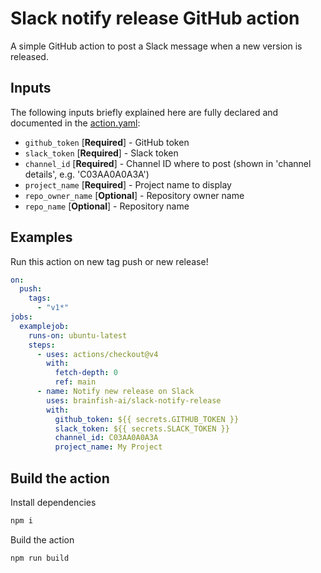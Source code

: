 # Slack notify release GitHub action

A simple GitHub action to post a Slack message when a new version is released.

## Inputs

The following inputs briefly explained here are fully declared and documented in the [action.yaml](action.yaml):

- `github_token` [**Required**] - GitHub token
- `slack_token` [**Required**] - Slack token
- `channel_id` [**Required**] - Channel ID where to post (shown in 'channel details', e.g. 'C03AA0A0A3A')
- `project_name` [**Required**] - Project name to display
- `repo_owner_name` [**Optional**] - Repository owner name
- `repo_name` [**Optional**] - Repository name

## Examples

Run this action on new tag push or new release!

```yml
on:
  push:
    tags:
      - "v1*"
jobs:
  examplejob:
    runs-on: ubuntu-latest
    steps:
      - uses: actions/checkout@v4
        with:
          fetch-depth: 0
          ref: main
      - name: Notify new release on Slack
        uses: brainfish-ai/slack-notify-release
        with:
          github_token: ${{ secrets.GITHUB_TOKEN }}
          slack_token: ${{ secrets.SLACK_TOKEN }}
          channel_id: C03AA0A0A3A
          project_name: My Project
```

## Build the action

Install dependencies

```sh
npm i
```

Build the action

```sh
npm run build
```
